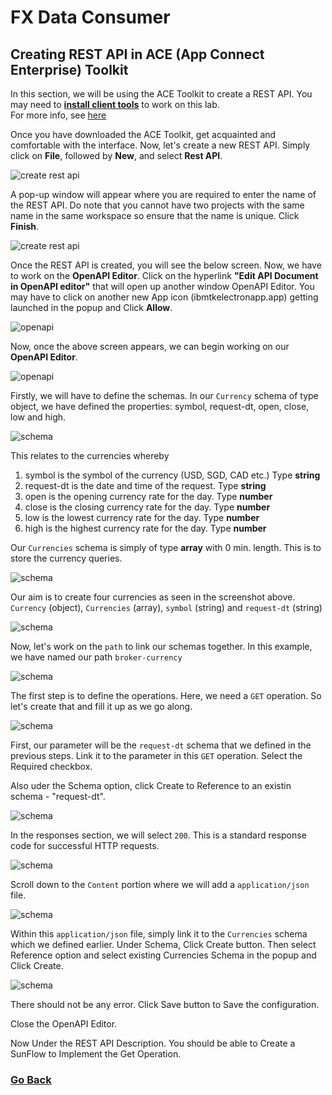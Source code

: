 # FX Data Consumer

## Creating REST API in ACE (App Connect Enterprise) Toolkit

In this section, we will be using the ACE Toolkit to create a REST API. You may need to **[install client tools](SolutionBuild/Kafka-Pre-lab/Install-Client-Tools.md)** to work on this lab.  
For more info, see [here](https://www.ibm.com/docs/en/app-connect/11.0.0?topic=sh-how-can-i-try-out-app-connect-enterprise)

Once you have downloaded the ACE Toolkit, get acquainted and comfortable with the interface. Now, let's create a new REST API. Simply click on **File**, followed by **New**, and select **Rest API**.  

![create rest api](create-rest-api.png)

A pop-up window will appear where you are required to enter the name of the REST API. Do note that you cannot have two projects with the same name in the same workspace so ensure that the name is unique. Click **Finish**.

![create rest api](create-rest-api2.png)

Once the REST API is created, you will see the below screen. Now, we have to work on the **OpenAPI Editor**. Click on the hyperlink  **"Edit API Document in OpenAPI editor"** that will open up another window OpenAPI Editor. You may have to click on another new App icon (ibmtkelectronapp.app) getting launched in the popup and Click **Allow**.

![openapi](openapi-editor.png)

Now, once the above screen appears, we can begin working on our **OpenAPI Editor**. 

![openapi](openapi-editor2.png)

Firstly, we will have to define the schemas. In our `Currency` schema of type object, we have defined the properties: symbol, request-dt, open, close, low and high. 

![schema](currency-schema.png)

This relates to the currencies whereby

1) symbol is the symbol of the currency (USD, SGD, CAD etc.) Type **string** <BR>
2) request-dt is the date and time of the request. Type **string** <BR>
3) open is the opening currency rate for the day. Type **number**  <BR>
4) close is the closing currency rate for the day. Type **number** <BR>
5) low is the lowest currency rate for the day. Type **number** <BR>
6) high is the highest currency rate for the day. Type **number**  <BR>

Our `Currencies` schema is simply of type **array** with 0 min. length. This is to store the currency queries. 

![schema](schema-currencies.png)

Our aim is to create four currencies as seen in the screenshot above. `Currency` (object), `Currencies` (array), `symbol` (string) and `request-dt` (string) 

![schema](final-schemas.png)

Now, let's work on the `path` to link our schemas together. In this example, we have named our path `broker-currency`

![schema](path-1.png)

The first step is to define the operations. Here, we need a `GET` operation. So let's create that and fill it up as we go along. 

![schema](path-operations.png)

First, our parameter will be the `request-dt` schema that we defined in the previous steps. Link it to the parameter in this `GET` operation. Select the Required checkbox.

Also uder the Schema option, click Create to Reference to an existin schema - "request-dt".

![schema](path-operations-parameters.png)

In the responses section, we will select `200`. This is a standard response code for successful HTTP requests. 

![schema](path-operations-responses.png)

Scroll down to the `Content` portion where we will add a `application/json` file.

![schema](path-operations-responses-2.png)

Within this `application/json` file, simply link it to the `Currencies` schema which we defined earlier. Under Schema, Click Create button. Then select Reference option and select existing Currencies Schema in the popup and Click Create.

![schema](path-operations-responses-3.png)

There should not be any error. Click Save button to Save the configuration.

Close the OpenAPI Editor.

Now Under the REST API Description. You should be able to Create a SunFlow to Implement the Get Operation.

### [Go Back](../README.md/#solution-build)